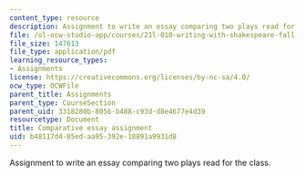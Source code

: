 ```yaml
---
content_type: resource
description: Assignment to write an essay comparing two plays read for the class.
file: /ol-ocw-studio-app/courses/21l-010-writing-with-shakespeare-fall-2010/b48117d405edaa95392e18891a9931d8_MIT21L_010F10_assn08.pdf
file_size: 147613
file_type: application/pdf
learning_resource_types:
- Assignments
license: https://creativecommons.org/licenses/by-nc-sa/4.0/
ocw_type: OCWFile
parent_title: Assignments
parent_type: CourseSection
parent_uid: 3318280b-8056-b488-c93d-d8e4677e4d39
resourcetype: Document
title: Comparative essay assignment
uid: b48117d4-05ed-aa95-392e-18891a9931d8
---
```

Assignment to write an essay comparing two plays read for the class.